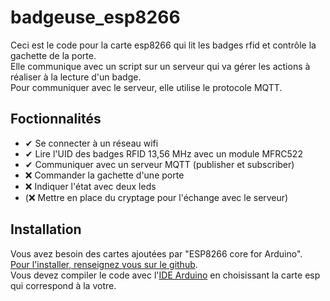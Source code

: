 # badgeuse_esp8266

Ceci est le code pour la carte esp8266 qui lit les badges rfid et contrôle la gachette de la porte.  
Elle communique avec un script sur un serveur qui va gérer les actions à réaliser à la lecture d'un badge.  
Pour communiquer avec le serveur, elle utilise le protocole MQTT.

## Foctionnalités
* ✔ Se connecter à un réseau wifi
* ✔ Lire l'UID des badges RFID 13,56 MHz avec un module MFRC522
* ✔ Communiquer avec un serveur MQTT (publisher et subscriber)
* ❌ Commander la gachette d'une porte
* ❌ Indiquer l'état avec deux leds
* (❌ Mettre en place du cryptage pour l'échange avec le serveur)

## Installation
Vous avez besoin des cartes ajoutées par "ESP8266 core for Arduino".  
[Pour l'installer, renseignez vous sur le github](github.com/esp8266/Arduino).  
Vous devez compiler le code avec l'[IDE Arduino][ard] en choisissant la carte esp qui correspond à la votre.  


[ard]:https://www.arduino.cc/en/Main/Software
